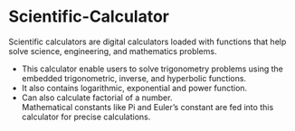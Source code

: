# Scientific-Calculator
<p>Scientific calculators are digital calculators loaded with functions that help solve science, engineering, and mathematics problems. </p>
<p><ul><li>This calculator enable users to solve trigonometry problems using the embedded trigonometric, inverse, and hyperbolic functions.</li>
<li>It also contains logarithmic, exponential and power function.</li>
<li>Can also calculate factorial of a number.</li>
Mathematical constants like Pi and Euler’s constant are fed into this calculator for precise calculations. </li>
</ul>
</p>
